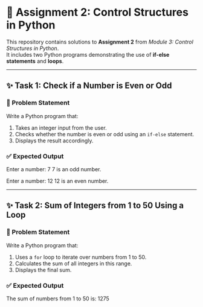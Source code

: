 # 📘 Assignment 2: Control Structures in Python  

This repository contains solutions to **Assignment 2** from *Module 3: Control Structures in Python*.  
It includes two Python programs demonstrating the use of **if-else statements** and **loops**.  

---

## ✨ Task 1: Check if a Number is Even or Odd  

### 📝 Problem Statement  
Write a Python program that:  
1. Takes an integer input from the user.  
2. Checks whether the number is even or odd using an `if-else` statement.  
3. Displays the result accordingly.  

### ✅ Expected Output  

Enter a number: 7
7 is an odd number.

Enter a number: 12
12 is an even number.

---

## ✨ Task 2: Sum of Integers from 1 to 50 Using a Loop  

### 📝 Problem Statement  
Write a Python program that:  
1. Uses a `for` loop to iterate over numbers from 1 to 50.  
2. Calculates the sum of all integers in this range.  
3. Displays the final sum.  

### ✅ Expected Output  

The sum of numbers from 1 to 50 is: 1275
